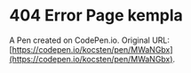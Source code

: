#  404 Error Page kempla

A Pen created on CodePen.io. Original URL: [https://codepen.io/kocsten/pen/MWaNGbx](https://codepen.io/kocsten/pen/MWaNGbx).


